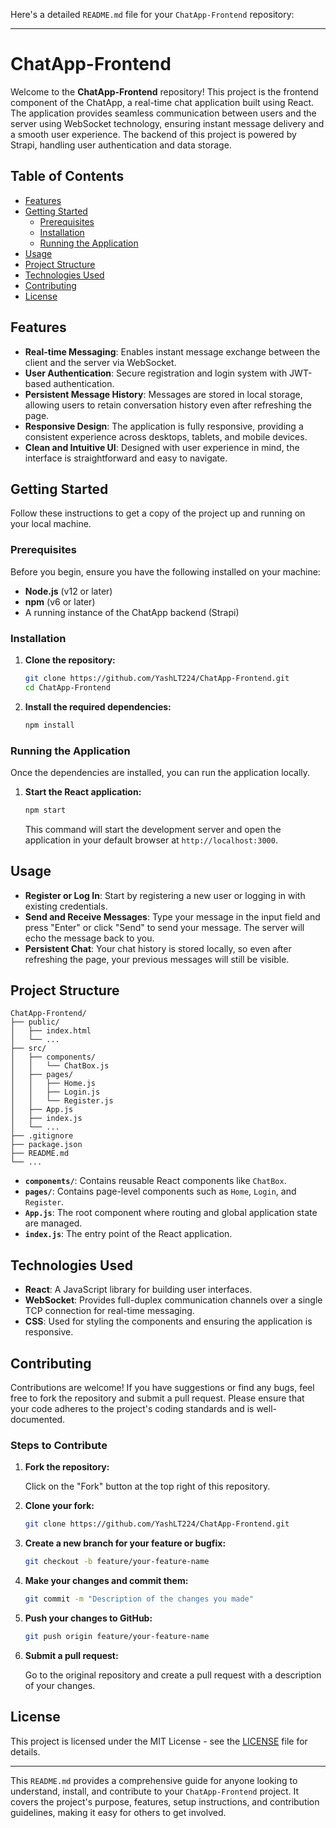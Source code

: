 Here's a detailed `README.md` file for your `ChatApp-Frontend` repository:

---

# ChatApp-Frontend

Welcome to the **ChatApp-Frontend** repository! This project is the frontend component of the ChatApp, a real-time chat application built using React. The application provides seamless communication between users and the server using WebSocket technology, ensuring instant message delivery and a smooth user experience. The backend of this project is powered by Strapi, handling user authentication and data storage.

## Table of Contents

- [Features](#features)
- [Getting Started](#getting-started)
  - [Prerequisites](#prerequisites)
  - [Installation](#installation)
  - [Running the Application](#running-the-application)
- [Usage](#usage)
- [Project Structure](#project-structure)
- [Technologies Used](#technologies-used)
- [Contributing](#contributing)
- [License](#license)

## Features

- **Real-time Messaging**: Enables instant message exchange between the client and the server via WebSocket.
- **User Authentication**: Secure registration and login system with JWT-based authentication.
- **Persistent Message History**: Messages are stored in local storage, allowing users to retain conversation history even after refreshing the page.
- **Responsive Design**: The application is fully responsive, providing a consistent experience across desktops, tablets, and mobile devices.
- **Clean and Intuitive UI**: Designed with user experience in mind, the interface is straightforward and easy to navigate.

## Getting Started

Follow these instructions to get a copy of the project up and running on your local machine.

### Prerequisites

Before you begin, ensure you have the following installed on your machine:

- **Node.js** (v12 or later)
- **npm** (v6 or later)
- A running instance of the ChatApp backend (Strapi)

### Installation

1. **Clone the repository:**

   ```bash
   git clone https://github.com/YashLT224/ChatApp-Frontend.git
   cd ChatApp-Frontend
   ```

2. **Install the required dependencies:**

   ```bash
   npm install
   ```

### Running the Application

Once the dependencies are installed, you can run the application locally.

1. **Start the React application:**

   ```bash
   npm start
   ```

   This command will start the development server and open the application in your default browser at `http://localhost:3000`.

## Usage

- **Register or Log In**: Start by registering a new user or logging in with existing credentials.
- **Send and Receive Messages**: Type your message in the input field and press "Enter" or click "Send" to send your message. The server will echo the message back to you.
- **Persistent Chat**: Your chat history is stored locally, so even after refreshing the page, your previous messages will still be visible.

## Project Structure

```plaintext
ChatApp-Frontend/
├── public/
│   ├── index.html
│   └── ...
├── src/
│   ├── components/
│   │   └── ChatBox.js
│   ├── pages/
│   │   ├── Home.js
│   │   ├── Login.js
│   │   └── Register.js
│   ├── App.js
│   ├── index.js
│   └── ...
├── .gitignore
├── package.json
├── README.md
└── ...
```

- **`components/`**: Contains reusable React components like `ChatBox`.
- **`pages/`**: Contains page-level components such as `Home`, `Login`, and `Register`.
- **`App.js`**: The root component where routing and global application state are managed.
- **`index.js`**: The entry point of the React application.

## Technologies Used

- **React**: A JavaScript library for building user interfaces.
- **WebSocket**: Provides full-duplex communication channels over a single TCP connection for real-time messaging.
- **CSS**: Used for styling the components and ensuring the application is responsive.

## Contributing

Contributions are welcome! If you have suggestions or find any bugs, feel free to fork the repository and submit a pull request. Please ensure that your code adheres to the project's coding standards and is well-documented.

### Steps to Contribute

1. **Fork the repository:**

   Click on the "Fork" button at the top right of this repository.

2. **Clone your fork:**

   ```bash
   git clone https://github.com/YashLT224/ChatApp-Frontend.git
   ```

3. **Create a new branch for your feature or bugfix:**

   ```bash
   git checkout -b feature/your-feature-name
   ```

4. **Make your changes and commit them:**

   ```bash
   git commit -m "Description of the changes you made"
   ```

5. **Push your changes to GitHub:**

   ```bash
   git push origin feature/your-feature-name
   ```

6. **Submit a pull request:**

   Go to the original repository and create a pull request with a description of your changes.

## License

This project is licensed under the MIT License - see the [LICENSE](LICENSE) file for details.

---

This `README.md` provides a comprehensive guide for anyone looking to understand, install, and contribute to your `ChatApp-Frontend` project. It covers the project's purpose, features, setup instructions, and contribution guidelines, making it easy for others to get involved.